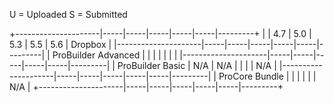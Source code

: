 
U = Uploaded
S = Submitted

+---------------------|-----|-----|-----|-----|-----|---------+
|                     | 4.7 | 5.0 | 5.3 | 5.5 | 5.6 | Dropbox |
|---------------------|-----|-----|-----|-----|-----|---------|
| ProBuilder Advanced |     |     |     |     |     |         |
|---------------------|-----|-----|-----|-----|-----|---------|
| ProBuilder Basic    | N/A | N/A |     |     |     |   N/A   |
|---------------------|-----|-----|-----|-----|-----|---------|
| ProCore Bundle      |     |     |     |     |     |   N/A   |
+---------------------|-----|-----|-----|-----|-----|---------+
